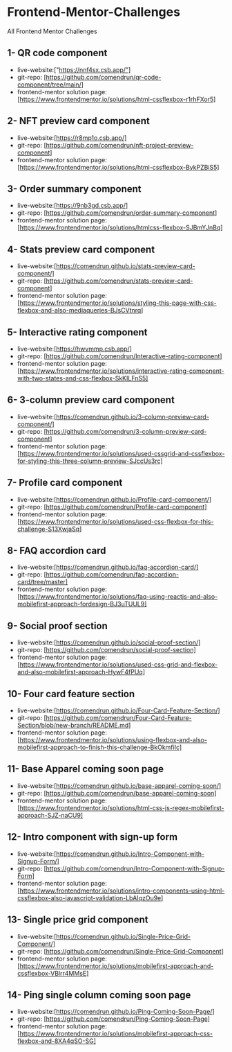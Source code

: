 # Frontend-Mentor-Challenges
All Frontend Mentor Challenges


## 1- QR code component

- live-website:["https://nnf4sx.csb.app/"]
- git-repo: [https://github.com/comendrun/qr-code-component/tree/main/]
- frontend-mentor solution page: [https://www.frontendmentor.io/solutions/html-cssflexbox-r1rhFXor5]


## 2- NFT preview card component

- live-website:[https://r8mp1o.csb.app/]
- git-repo: [https://github.com/comendrun/nft-project-preview-component]
- frontend-mentor solution page: [https://www.frontendmentor.io/solutions/html-cssflexbox-BykPZBiS5]


## 3- Order summary component

- live-website:[https://9nb3gd.csb.app/]
- git-repo: [https://github.com/comendrun/order-summary-component]
- frontend-mentor solution page: [https://www.frontendmentor.io/solutions/htmlcss-flexbox-SJBmYJnBq]


## 4- Stats preview card component

- live-website:[https://comendrun.github.io/stats-preview-card-component/]
- git-repo: [https://github.com/comendrun/stats-preview-card-component]
- frontend-mentor solution page: [https://www.frontendmentor.io/solutions/styling-this-page-with-css-flexbox-and-also-mediaqueries-BJsCVtnrq]
 
 
## 5- Interactive rating component

- live-website:[https://hwvmmp.csb.app/]
- git-repo: [https://github.com/comendrun/Interactive-rating-component]
- frontend-mentor solution page: [https://www.frontendmentor.io/solutions/interactive-rating-component-with-two-states-and-css-flexbox-SkKILFnS5]


## 6- 3-column preview card component

- live-website:[https://comendrun.github.io/3-column-preview-card-component/]
- git-repo: [https://github.com/comendrun/3-column-preview-card-component]
- frontend-mentor solution page: [https://www.frontendmentor.io/solutions/used-cssgrid-and-cssflexbox-for-styling-this-three-column-preview-SJccUs3rc]


## 7- Profile card component

- live-website:[https://comendrun.github.io/Profile-card-component/]
- git-repo: [https://github.com/comendrun/Profile-card-component]
- frontend-mentor solution page: [https://www.frontendmentor.io/solutions/used-css-flexbox-for-this-challenge-S13XwjaSq]

 
## 8- FAQ accordion card

- live-website:[https://comendrun.github.io/faq-accordion-card/]
- git-repo: [https://github.com/comendrun/faq-accordion-card/tree/master]
- frontend-mentor solution page: [https://www.frontendmentor.io/solutions/faq-using-reactjs-and-also-mobilefirst-approach-fordesign-BJ3uTUUL9]


## 9- Social proof section

- live-website:[https://comendrun.github.io/social-proof-section/]
- git-repo: [https://github.com/comendrun/social-proof-section]
- frontend-mentor solution page: [https://www.frontendmentor.io/solutions/used-css-grid-and-flexbox-and-also-mobilefirst-approach-HywF4fPUq]


## 10- Four card feature section

- live-website:[https://comendrun.github.io/Four-Card-Feature-Section/]
- git-repo: [https://github.com/comendrun/Four-Card-Feature-Section/blob/new-branch/README.md]
- frontend-mentor solution page: [https://www.frontendmentor.io/solutions/using-flexbox-and-also-mobilefirst-approach-to-finish-this-challenge-BkOkmfiIc]


## 11- Base Apparel coming soon page

- live-website:[https://comendrun.github.io/base-apparel-coming-soon/]
- git-repo: [https://github.com/comendrun/base-apparel-coming-soon]
- frontend-mentor solution page: [https://www.frontendmentor.io/solutions/html-css-js-regex-mobilefirst-approach-SJZ-naCU9]


## 12- Intro component with sign-up form

- live-website:[https://comendrun.github.io/Intro-Component-with-Signup-Form/]
- git-repo: [https://github.com/comendrun/Intro-Component-with-Signup-Form]
- frontend-mentor solution page: [https://www.frontendmentor.io/solutions/intro-components-using-html-cssflexbox-also-javascript-validation-LbAIqzOu9e]


## 13- Single price grid component

- live-website:[https://comendrun.github.io/Single-Price-Grid-Component/]
- git-repo: [https://github.com/comendrun/Single-Price-Grid-Component]
- frontend-mentor solution page: [https://www.frontendmentor.io/solutions/mobilefirst-approach-and-cssflexbox-VBlrr4MMsE]


## 14- Ping single column coming soon page

- live-website:[https://comendrun.github.io/Ping-Coming-Soon-Page/]
- git-repo: [https://github.com/comendrun/Ping-Coming-Soon-Page]
- frontend-mentor solution page: [https://www.frontendmentor.io/solutions/mobilefirst-approach-css-flexbox-and-8XA4qSO-SG]

